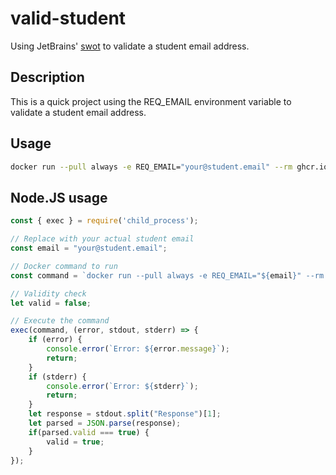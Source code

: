 # valid-student

Using JetBrains' [swot](https://github.com/JetBrains/swot) to validate a student email address.

## Description

This is a quick project using the REQ_EMAIL environment variable to validate a student email address.

## Usage

```bash
docker run --pull always -e REQ_EMAIL="your@student.email" --rm ghcr.io/pepperdot/valid-student:latest
```

## Node.JS usage

```js
const { exec } = require('child_process');

// Replace with your actual student email
const email = "your@student.email";

// Docker command to run
const command = `docker run --pull always -e REQ_EMAIL="${email}" --rm ghcr.io/pepperdot/valid-student:latest`;

// Validity check
let valid = false;

// Execute the command
exec(command, (error, stdout, stderr) => {
    if (error) {
        console.error(`Error: ${error.message}`);
        return;
    }
    if (stderr) {
        console.error(`Error: ${stderr}`);
        return;
    }
    let response = stdout.split("Response")[1];
    let parsed = JSON.parse(response);
    if(parsed.valid === true) {
        valid = true;
    }
});
```

